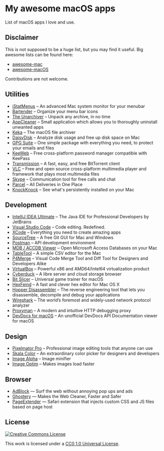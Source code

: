 # My awesome macOS apps

List of macOS apps I love and use.

## Disclaimer

This is not supposed to be a huge list, but you may find it useful. Big awesome lists can be found here:

- [awesome-mac](https://github.com/jaywcjlove/awesome-mac)
- [awesome-macOS](https://github.com/iCHAIT/awesome-macOS)

Contributions are not welcome.

## Utilities

- [iStatMenus](https://bjango.com/mac/istatmenus/) – An advanced Mac system monitor for your menubar
- [Bartender](https://www.macbartender.com) – Organize your menu bar icons
- [The Unarchiver](https://macpaw.com/the-unarchiver) – Unpack any archive, in no time
- [AppCleaner](https://freemacsoft.net/appcleaner/) – Small application which allows you to thoroughly uninstall unwanted apps
- [Keka](https://www.keka.io/) – The macOS file archiver
- [DaisyDisk](https://daisydiskapp.com) – Analyze disk usage and free up disk space on Mac
- [GPG Suite](https://gpgtools.org) – One simple package with everything you need, to protect your emails and files
- [KeeWeb](https://keeweb.info) – Free cross-platform password manager compatible with KeePass
- [Transmission](https://transmissionbt.com) – A fast, easy, and free BitTorrent client
- [VLC](https://www.videolan.org/vlc/) – Free and open source cross-platform multimedia player and framework that plays most multimedia files
- [Skype](https://www.skype.com) – Communication tool for free calls and chat
- [Parcel](https://parcelapp.net) – All Deliveries in One Place
- [KnockKnock](https://objective-see.com/products/knockknock.html) – See what's persistently installed on your Mac

## Development

- [IntelliJ IDEA Ultimate](https://www.jetbrains.com/idea/) – The Java IDE for Professional Developers by JetBrains
- [Visual Studio Code](https://code.visualstudio.com) – Code editing. Redefined.
- [XCode](https://developer.apple.com/xcode/) – Everything you need to create amazing apps
- [SourceTree](https://www.sourcetreeapp.com) – A free Git GUI for Mac and Windows
- [Postman](https://www.getpostman.com) – API development environment
- [MDB / ACCDB Viewer](https://eggerapps.at/mdbviewer/) – Open Microsoft Access Databases on your Mac
- [TableTool](https://github.com/jakob/TableTool) – A simple CSV editor for the Mac
- [P4Merge](https://www.perforce.com/products/helix-core-apps/merge-diff-tool-p4merge) – Visual Code Merge Tool and Diff Tool for Designers and Developers Alike
- [VirtualBox](https://www.virtualbox.org) – Powerful x86 and AMD64/Intel64 virtualization product
- [Cyberduck](https://cyberduck.io) – A libre server and cloud storage browser
- [Bit Slicer](https://github.com/zorgiepoo/bit-slicer/) – Universal game trainer for macOS
- [HexFeind](https://github.com/ridiculousfish/HexFiend) – A fast and clever hex editor for Mac OS X
- [Hopper Disassembler](https://www.hopperapp.com) – The reverse engineering tool that lets you disassemble, decompile and debug your applications
- [Wireshark](https://www.wireshark.org) – The world’s foremost and widely-used network protocol analyzer
- [Proxyman](https://proxyman.io) – A modern and intuitive HTTP debugging proxy
- [DevDocs for macOS](https://github.com/dteoh/devdocs-macos) – An unofficial DevDocs API Documentation viewer for macOS

## Design

- [Pixelmator Pro](https://www.pixelmator.com) – Professional image editing tools that anyone can use
- [Skala Color](https://bjango.com/mac/skalacolor/) – An extraordinary color picker for designers and developers
- [Image Alpha](https://pngmini.com) – Image minifier
- [Image Optim](https://imageoptim.com/mac) – Makes images load faster

## Browser

- [AdBlock](https://getadblock.com) — Surf the web without annoying pop ups and ads
- [Ghostery](https://www.ghostery.com) — Makes the Web Cleaner, Faster and Safer
- [PageExtender](https://github.com/fphilipe/PageExtender.app) — Safari extension that injects custom CSS and JS files based on page host

## License

[![Creative Commons License](https://licensebuttons.net/l/publicdomain/88x31.png)](https://creativecommons.org/publicdomain/zero/1.0/)

This work is licensed under a [CC0 1.0 Universal License](https://creativecommons.org/publicdomain/zero/1.0/).
